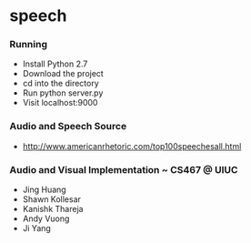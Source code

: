# speech

### Running
* Install Python 2.7
* Download the project
* cd into the directory
* Run python server.py
* Visit localhost:9000

### Audio and Speech Source
* http://www.americanrhetoric.com/top100speechesall.html

### Audio and Visual Implementation ~ CS467 @ UIUC
* Jing Huang
* Shawn Kollesar
* Kanishk Thareja
* Andy Vuong
* Ji Yang

